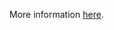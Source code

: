 More information [here](https://docs.prismacloud.io/en/enterprise-edition/policy-reference/azure-policies/azure-general-policies/ensure-that-mariadb-server-enables-geo-redundant-backups).
